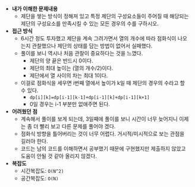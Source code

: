 - **내가 이해한 문제내용**
    - 제단을 쌓는 방식이 정해져 있고 특정 제단의 구성요소들이 주어질 때 해당되는 제단의 구성요소를 만족시킬 수 있는 모든 경우의 수를 구하시오.
- **접근 방식**
    - 6시간 정도 투자했고 제단을 계속 그려가면서 열의 개수에 따라 점화식이 나오는지 관찰했으나 제단의 상태를 담는 방법이 없어서 실패했다.
    - 풀이를 보니 역시나 처음 관찰이 중요하다는 것을 느꼈다.
        - 제단의 양 끝은 반드시 0이다.
        - 제단의 최대 높이는 (열의 개수/2)이다.
        - 제단에서 열 사이의 차는 최대 1이다.
    - 이걸로 점화식을 세우면 i번째 열에서 높이가 k일 때 제단의 경우의 수라고 할 수 있다.
        - `dp[i][k]=dp[i-1][k-1]+dp[i-1][k]+dp[i-1][k+1]`
        - 0일 경우는 i-1 부분만 없애주면 된다.
- **어려웠던 점**
    - 계속해서 풀이를 보게 되는데, 3일째에 풀이를 보니 시간이 너무 늦어지니 이제는 좀 더 빨리 보고 다른 문제를 풀어야 겠다.
    - 점화식 방향을 틀어버리는 것이 너무 어렵다. 거시적/미시적으로 보는 관점을 길러야 한다.
    - 코드는 남의 코드를 이해하면서 공부했기 때문에 구현했지만 제출하지 않았고 도움이 안될 것 같아 올리지 않겠다.
- **복잡도**
  - 시간복잡도: `O(N^2)`
  - 공간복잡도: `O(N)`
